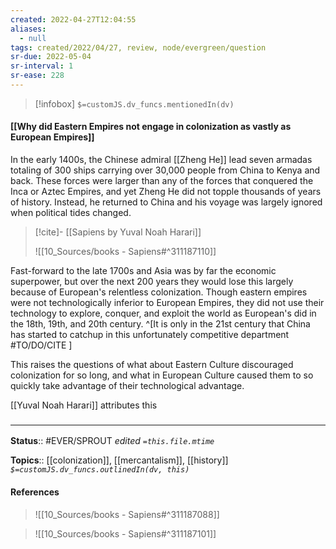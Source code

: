 ```yaml
---
created: 2022-04-27T12:04:55 
aliases:
  - null
tags: created/2022/04/27, review, node/evergreen/question
sr-due: 2022-05-04
sr-interval: 1
sr-ease: 228
---
```

> [!infobox]
`$=customJS.dv_funcs.mentionedIn(dv)`

#### [[Why did Eastern Empires not engage in colonization as vastly as European Empires]]

In the early 1400s, the Chinese admiral [[Zheng He]] lead seven armadas totaling of 300 ships carrying over 30,000 people from China to Kenya and back. These forces were larger than any of the forces that conquered the Inca or Aztec Empires, and yet Zheng He did not topple thousands of years of history. Instead, he returned to China and his voyage was largely ignored when political tides changed.

> [!cite]- [[Sapiens by Yuval Noah Harari]]
> 
> ![[10_Sources/books - Sapiens#^311187110]]

Fast-forward to the late 1700s and Asia was by far the economic superpower, but over the next 200 years they would lose this largely because of European's relentless colonization.
Though eastern empires were not technologically inferior to European Empires, they did not use their technology to explore, conquer, and exploit the world as European's did in the 18th, 19th, and 20th century. 
^[It is only in the 21st century that China has started to catchup in this unfortunately competitive department #TO/DO/CITE ]

This raises the questions of what about Eastern Culture discouraged colonization for so long, and what in European Culture caused them to so quickly take advantage of their technological advantage.

[[Yuval Noah Harari]] attributes this 
### <hr class="footnote"/>

**Status**:: #EVER/SPROUT
*edited `=this.file.mtime`*

**Topics**:: [[colonization]], [[mercantalism]], [[history]]
*`$=customJS.dv_funcs.outlinedIn(dv, this)`*

#### References


> ![[10_Sources/books - Sapiens#^311187088]]

> ![[10_Sources/books - Sapiens#^311187101]]
